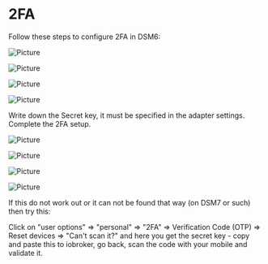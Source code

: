 # 2FA

Follow these steps to configure 2FA in DSM6:

![Picture](img/2FA_step_1.png)

![Picture](img/2FA_step_2.jpg)

![Picture](img/2FA_step_3.jpg)

![Picture](img/2FA_step_4.jpg)

Write down the Secret key, it must be specified in the adapter settings.
Complete the 2FA setup.

![Picture](img/2FA_step_5.jpg)

![Picture](img/2FA_step_7.jpg)

![Picture](img/2FA_step_8.jpg)

![Picture](img/admin.jpg)

If this do not work out or it can not be found that way (on DSM7 or such) then try this:

Click on "user options" => "personal" => "2FA" => Verification Code (OTP) => Reset devices => "Can't scan it?" and here you get the secret key - copy and paste this to iobroker, go back, scan the code with your mobile and validate it.
